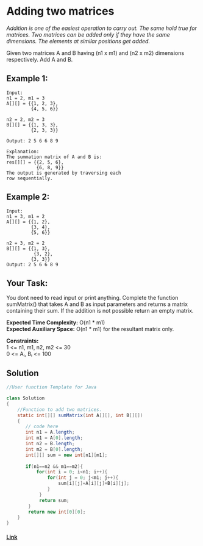 
# Adding two matrices

_Addition is one of the easiest operation to carry out. The same hold true for matrices. Two matrices can be added only if they have the same dimensions. The elements at similar positions get added._

Given two matrices A and B having (n1 x m1) and (n2 x m2) dimensions respectively. Add A and B. 

## Example 1:

```
Input:
n1 = 2, m1 = 3
A[][] = {{1, 2, 3},
         {4, 5, 6}}

n2 = 2, m2 = 3
B[][] = {{1, 3, 3},
         {2, 3, 3}}

Output: 2 5 6 6 8 9

Explanation:
The summation matrix of A and B is:
res[][] = {{2, 5, 6},
           {6, 8, 9}}
The output is generated by traversing each
row sequentially.
```

## Example 2:

```
Input:
n1 = 3, m1 = 2
A[][] = {{1, 2},
         {3, 4}, 
         {5, 6}}

n2 = 3, m2 = 2
B[][] = {{1, 3},
          {3, 2},
         {3, 3}}
Output: 2 5 6 6 8 9
```

## Your Task:
You dont need to read input or print anything. Complete the function sumMatrix() that takes A and B as input parameters and returns a matrix containing their sum. If the addition is not possible return an empty matrix.


**Expected Time Complexity:**  O(n1 * m1)   
**Expected Auxiliary Space:** O(n1 * m1) for the resultant matrix only.

**Constraints:**  
1 <= n1, m1, n2, m2 <= 30  
0 <= Aᵢ, Bᵢ <= 100

## Solution


```java
//User function Template for Java

class Solution
{
    //Function to add two matrices.
    static int[][] sumMatrix(int A[][], int B[][])
    {
       // code here
       int n1 = A.length;
       int m1 = A[0].length;
       int n2 = B.length;
       int m2 = B[0].length;
       int[][] sum = new int[n1][m1];
       
       if(n1==n2 && m1==m2){
           for(int i = 0; i<n1; i++){
               for(int j = 0; j<m1; j++){
                   sum[i][j]=A[i][j]+B[i][j];
               }
            }
            return sum;
        }
        return new int[0][0];
    }
}
```

#### [Link](https://practice.geeksforgeeks.org/problems/adding-two-matrices3512/1/?track=DSASP-Matrix)